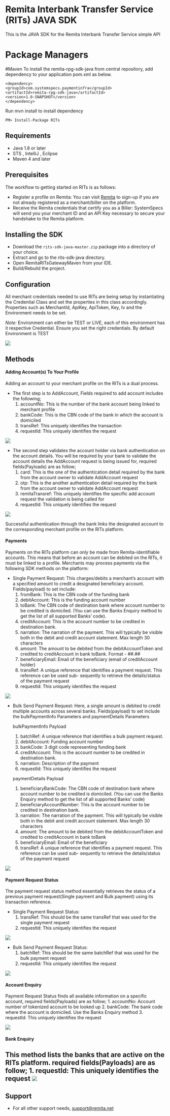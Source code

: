 # Remita Interbank Transfer Service (RITs) JAVA SDK
This is the JAVA SDK for the Remita Interbank Transfer Service simple API

# Package Managers
#Maven
To install the remita-rpg-sdk-java from central repository, add dependency to your application pom.xml as below.

    <dependency>
    <groupId>com.systemspecs.paymentinfra</groupId>
    <artifactId>remita-rpg-sdk-java</artifactId>
    <version>1.0-SNAPSHOT</version>
    </dependency>

Run mvn install to install dependency

```
PM> Install-Package RITs
```
## Requirements
*  Java 1.8 or later
*  STS , IntelliJ , Eclipse
*  Maven 4 and later

## Prerequisites
The workflow to getting started on RITs is as follows:

*  Register a profile on Remita: You can visit [Remita](https://login.remita.net) to sign-up if you are not already registered as a merchant/biller on the platform.
*  Receive the Remita credentials that certify you as a Biller: SystemSpecs will send you your merchant ID and an API Key necessary to secure your handshake to the Remita platform.

## Installing the SDK 

*  Download the `rits-sdk-java-master.zip` package into a directory of your choice.
*  Extract and go to the rits-sdk-java directory.
*  Open RemitaRITsGatewayMaven from your IDE.
*  Build/Rebuild the project.


## Configuration
All merchant credentials needed to use RITs are being setup by instantiating the Credential Class and set the properties 
in this class accordingly. Properties such as MerchantId, ApiKey, ApiToken, Key, Iv and the Environment needs to be set.
 
_Note:_ Environment can either be TEST or LIVE, each of this environment has it respective Credential. Ensure you set the 
right credentials. By default Environment is TEST

![](images/credentialPage.png)

## Methods
#### Adding Account(s) To Your Profile
Adding an account to your merchant profile on the RITs is a dual process. 


* The first step is to AddAccount, Fields required to add account includes the following;
	1. accountNo: This is the number of the bank account being linked to merchant profile
	2. bankCode: This is the CBN code of the bank in which the account is domiciled
	3. transRef: This uniquely identifies the transaction
	4. requestId: This uniquely identifies the request
	
![](images/addAcctPage.png)

* The second step validates the account holder via bank authentication on the account details. You will be required by 	your bank to validate the account details the AddAccount request is being issued for, required fields(Payloads) are as follow;
	1. card: This is the one of the authentication detail required by the bank from the account owner to validate 	AddAccount request
	2. otp: This is the another authentication detail required by the bank from the account owner to validate AddAccount 	request
	3. remitaTransref: This uniquely identifies the specific add account request the validation is being called for
	4. requestId: This uniquely identifies the request
	

![](images/validAcctPage.png)

Successful authentication through the bank links the designated account to the corresponding merchant profile on the
RITs platform.

#### Payments
Payments on the RITs platform can only be made from Remita-identifiable accounts. This means that before an account
can be debited on the RITs, it must be linked to a profile. Merchants may process payments via the following SDK
methods on the platform:

* Single Payment Request: This charges/debits a merchant’s account with a specified amount to credit a designated 	beneficiary account. Fields(payload) to set include:
	1. fromBank: This is the CBN code of the funding bank
	2. debitAccount: This is the funding account number
	3. toBank: The CBN code of destination bank where account number to be credited is domiciled. (You can use the Banks Enquiry method to get the list of all supported Banks’ code).
	4. creditAccount: This is the account number to be credited in destination bank.
	5. narration: The narration of the payment. This will typically be visible both in the debit and credit account statement. Max length 30 characters
	6. amount: The amount to be debited from the debitAccountToken and credited to creditAccount in bank toBank. Format - ##.##
	7. beneficiaryEmail: Email of the beneficiary (email of creditAccount holder)
	8. transRef: A unique reference that identifies a payment request. This reference can be used sub- sequently to retrieve the details/status of the payment request
	9. requestId: This uniquely identifies the request

![](images/singlePaymtPage.PNG.)

* Bulk Send Payment Request: Here, a single amount is debited to credit multiple accounts across several banks. Fields(payload) to set include the bulkPaymentInfo Parameters and paymentDetails Parameters
	
	bulkPaymentInfo Payload
	1. batchRef: A unique reference that identifies a bulk payment request.
	2. debitAccount: Funding account number
	3. bankCode: 3 digit code representing funding bank
	4. creditAccount: This is the account number to be credited in destination bank.
	5. narration: Description of the payment
	6. requestId: This uniquely identifies the request


	paymentDetails Payload
	1. beneficiaryBankCode: The CBN code of destination bank where account number to be credited is domiciled. (You can use the Banks Enquiry method to get the list of all supported Banks’ code)
	2. beneficiaryAccountNumber: This is the account number to be credited in destination bank.
	3. narration: The narration of the payment. This will typically be visible both in the debit and credit account statement. Max length 30 characters
	4. amount: The amount to be debited from the debitAccountToken and credited to creditAccount in bank toBank
	5. beneficiaryEmail: Email of the beneficiary
	6. transRef: A unique reference that identifies a payment request. This reference can be used sub- sequently to retrieve the details/status of the payment request

![](images/bulkPaymtPage.png)


#### Payment Request Status
The payment request status method essentially retrieves the status of a previous payment request(Single payment and Bulk payment) using its transaction reference.

* Single Payment Request Status:
	1. transRef: This should be the same transRef that was used for the single payment request
	2. requestId: This uniquely identifies the request

![](images/singlePaymtStatusPage.png)

* Bulk Send Payment Request Status: 
	1. batchRef: This should be the same batchRef that was used for the bulk payment request
	2. requestId: This uniquely identifies the request

![](images/bulkPaymtStatusPage.png)

#### Account Enquiry
Payment Request Status finds all available information on a specific account, required fields(Payloads) are as follow;
	1. accountNo: Account number of tokenized account to be looked up
	2. bankCode: The bank code where the account is domiciled. Use the Banks Enquiry method
	3. requestId: This uniquely identifies the request

![](images/acctEnquiryPage.png)

#### Bank Enquiry
This method lists the banks that are active on the RITs platform. required fields(Payloads) are as follow;
	1. requestId: This uniquely identifies the request
![](images/bankEnquiryPage.png)
---
    
## Support
- For all other support needs, support@remita.net
